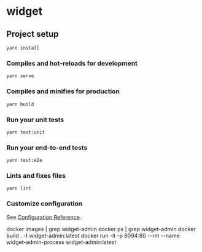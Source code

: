 # widget

## Project setup
```
yarn install
```

### Compiles and hot-reloads for development
```
yarn serve
```

### Compiles and minifies for production
```
yarn build
```

### Run your unit tests
```
yarn test:unit
```

### Run your end-to-end tests
```
yarn test:e2e
```

### Lints and fixes files
```
yarn lint
```

### Customize configuration
See [Configuration Reference](https://cli.vuejs.org/config/).


docker images | grep widget-admin
docker ps | grep widget-admin
docker build . -t widget-admin:latest
docker run -it -p 8094:80 --rm --name widget-admin-process widget-admin:latest
